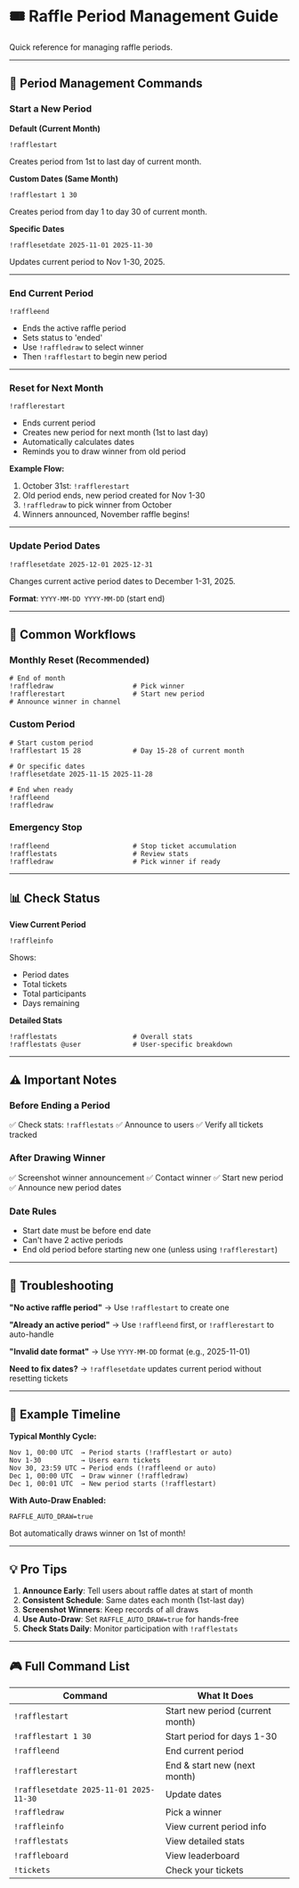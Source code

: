 # 🎟️ Raffle Period Management Guide

Quick reference for managing raffle periods.

---

## 📅 Period Management Commands

### Start a New Period

**Default (Current Month)**
```
!rafflestart
```
Creates period from 1st to last day of current month.

**Custom Dates (Same Month)**
```
!rafflestart 1 30
```
Creates period from day 1 to day 30 of current month.

**Specific Dates**
```
!rafflesetdate 2025-11-01 2025-11-30
```
Updates current period to Nov 1-30, 2025.

---

### End Current Period

```
!raffleend
```
- Ends the active raffle period
- Sets status to 'ended'
- Use `!raffledraw` to select winner
- Then `!rafflestart` to begin new period

---

### Reset for Next Month

```
!rafflerestart
```
- Ends current period
- Creates new period for next month (1st to last day)
- Automatically calculates dates
- Reminds you to draw winner from old period

**Example Flow:**
1. October 31st: `!rafflerestart` 
2. Old period ends, new period created for Nov 1-30
3. `!raffledraw` to pick winner from October
4. Winners announced, November raffle begins!

---

### Update Period Dates

```
!rafflesetdate 2025-12-01 2025-12-31
```
Changes current active period dates to December 1-31, 2025.

**Format**: `YYYY-MM-DD YYYY-MM-DD` (start end)

---

## 🎯 Common Workflows

### Monthly Reset (Recommended)
```
# End of month
!raffledraw                    # Pick winner
!rafflerestart                 # Start new period
# Announce winner in channel
```

### Custom Period
```
# Start custom period
!rafflestart 15 28             # Day 15-28 of current month

# Or specific dates
!rafflesetdate 2025-11-15 2025-11-28

# End when ready
!raffleend
!raffledraw
```

### Emergency Stop
```
!raffleend                     # Stop ticket accumulation
!rafflestats                   # Review stats
!raffledraw                    # Pick winner if ready
```

---

## 📊 Check Status

**View Current Period**
```
!raffleinfo
```
Shows:
- Period dates
- Total tickets
- Total participants
- Days remaining

**Detailed Stats**
```
!rafflestats                   # Overall stats
!rafflestats @user             # User-specific breakdown
```

---

## ⚠️ Important Notes

### Before Ending a Period
✅ Check stats: `!rafflestats`
✅ Announce to users
✅ Verify all tickets tracked

### After Drawing Winner
✅ Screenshot winner announcement
✅ Contact winner
✅ Start new period
✅ Announce new period dates

### Date Rules
- Start date must be before end date
- Can't have 2 active periods
- End old period before starting new one (unless using `!rafflerestart`)

---

## 🔧 Troubleshooting

**"No active raffle period"**
→ Use `!rafflestart` to create one

**"Already an active period"**
→ Use `!raffleend` first, or `!rafflerestart` to auto-handle

**"Invalid date format"**
→ Use `YYYY-MM-DD` format (e.g., 2025-11-01)

**Need to fix dates?**
→ `!rafflesetdate` updates current period without resetting tickets

---

## 📅 Example Timeline

**Typical Monthly Cycle:**

```
Nov 1, 00:00 UTC  → Period starts (!rafflestart or auto)
Nov 1-30          → Users earn tickets
Nov 30, 23:59 UTC → Period ends (!raffleend or auto)
Dec 1, 00:00 UTC  → Draw winner (!raffledraw)
Dec 1, 00:01 UTC  → New period starts (!rafflestart)
```

**With Auto-Draw Enabled:**
```env
RAFFLE_AUTO_DRAW=true
```
Bot automatically draws winner on 1st of month!

---

## 💡 Pro Tips

1. **Announce Early**: Tell users about raffle dates at start of month
2. **Consistent Schedule**: Same dates each month (1st-last day)
3. **Screenshot Winners**: Keep records of all draws
4. **Use Auto-Draw**: Set `RAFFLE_AUTO_DRAW=true` for hands-free
5. **Check Stats Daily**: Monitor participation with `!rafflestats`

---

## 🎮 Full Command List

| Command | What It Does |
|---------|--------------|
| `!rafflestart` | Start new period (current month) |
| `!rafflestart 1 30` | Start period for days 1-30 |
| `!raffleend` | End current period |
| `!rafflerestart` | End & start new (next month) |
| `!rafflesetdate 2025-11-01 2025-11-30` | Update dates |
| `!raffledraw` | Pick a winner |
| `!raffleinfo` | View current period info |
| `!rafflestats` | View detailed stats |
| `!raffleboard` | View leaderboard |
| `!tickets` | Check your tickets |
